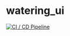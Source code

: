 # watering_ui
[![CI / CD Pipeline](https://github.com/nullfocus/watering_ui/actions/workflows/node.js.yml/badge.svg)](https://github.com/nullfocus/watering_ui/actions/workflows/node.js.yml)
